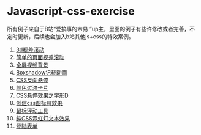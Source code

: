 <!--
 * @Descripttion: 
 * @version: 
 * @Author: ZmSama
 * @Date: 2021-11-17 16:27:12
-->
# Javascript-css-exercise
所有例子来自于B站“爱搞事的木易 ”up主，里面的例子有些许修改或者完善，不定时更新，后续也会加入b站其他js+css的特效案例。


1. [3d视差滚动](https://zmsama.github.io/Javascript-css-exercise/3d视差滚动)
2. [简单的页面视差滚动](https://zmsama.github.io/Javascript-css-exercise/简单的页面视差滚动)
3. [全屏视频背景](https://zmsama.github.io/Javascript-css-exercise/全屏视频背景)
4. [Boxshadow记载动画](https://zmsama.github.io/Javascript-css-exercise/Boxshadow加载动画)
5. [CSS反向悬停](https://zmsama.github.io/Javascript-css-exercise/CSS反向悬停)
6. [颜色过渡卡片](https://zmsama.github.io/Javascript-css-exercise/颜色过渡卡片)
7. [CSS悬停效果之字形D](https://zmsama.github.io/Javascript-css-exercise/CSS悬停效果之字形D)
8. [创建css图标悬效果](https://zmsama.github.io/Javascript-css-exercise/创建css图标悬效果)
9. [鼠标浮动工具](https://zmsama.github.io/Javascript-css-exercise/鼠标浮动工具)
10. [纯CSS霓虹灯文本效果](https://zmsama.github.io/Javascript-css-exercise/纯CSS霓虹灯文本效果)
11. [登陆表单](https://zmsama.github.io/Javascript-css-exercise/登陆表单)
